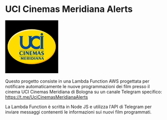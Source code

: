 # UCI Cinemas Meridiana Alerts

<img src="https://github.com/Lelluz/uci-cinemas-meridiana-alerts/blob/main/logo.webp" alt="Logo del Progetto" width="170" height="170">

Questo progetto consiste in una Lambda Function AWS progettata per notificare automaticamente le nuove programmazioni dei film presso il cinema UCI Cinemas Meridiana di Bologna su un canale Telegram specifico:
https://t.me/UciCinemasMeridianaAlerts

La Lambda Function è scritta in Node JS e utilizza l'API di Telegram per inviare messaggi contenenti le informazioni sui nuovi film programmati.
